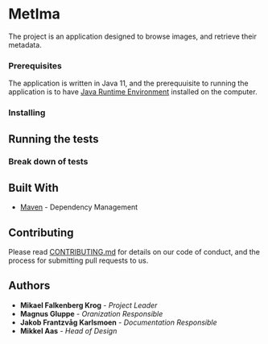 # MetIma

The project is an application designed to browse images, and retrieve their metadata. 

### Prerequisites

The application is written in Java 11, and the prerequuisite to running the application is to have [Java Runtime Environment](https://www.java.com/en/download/manual.jsp) installed on the computer.
### Installing


## Running the tests



### Break down of tests



## Built With

* [Maven](https://maven.apache.org/) - Dependency Management

## Contributing

Please read [CONTRIBUTING.md](https://gist.github.com/PurpleBooth/b24679402957c63ec426) for details on our code of conduct, and the process for submitting pull requests to us.


## Authors

* **Mikael Falkenberg Krog** - *Project Leader*
* **Magnus Gluppe** - *Oranization Responsible*
* **Jakob Frantzvåg Karlsmoen** - *Documentation Responsible*
* **Mikkel Aas** - *Head of Design*
